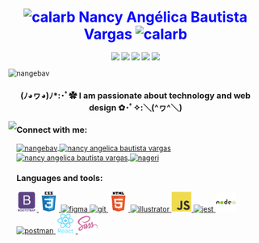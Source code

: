 <h1 align = "center" style = "color:blue" >
  <img src = "https://images-wixmp-ed30a86b8c4ca887773594c2.wixmp.com/f/fe3e8e06-b0e5-40a4-b500-713aa6d6d8dd/d5r2i0w-eec95033-3819-4fcc-9d93-0c894fd86a1c.gif?token=eyJ0eXAiOiJKV1QiLCJhbGciOiJIUzI1NiJ9.eyJzdWIiOiJ1cm46YXBwOjdlMGQxODg5ODIyNjQzNzNhNWYwZDQxNWVhMGQyNmUwIiwiaXNzIjoidXJuOmFwcDo3ZTBkMTg4OTgyMjY0MzczYTVmMGQ0MTVlYTBkMjZlMCIsIm9iaiI6W1t7InBhdGgiOiJcL2ZcL2ZlM2U4ZTA2LWIwZTUtNDBhNC1iNTAwLTcxM2FhNmQ2ZDhkZFwvZDVyMmkwdy1lZWM5NTAzMy0zODE5LTRmY2MtOWQ5My0wYzg5NGZkODZhMWMuZ2lmIn1dXSwiYXVkIjpbInVybjpzZXJ2aWNlOmZpbGUuZG93bmxvYWQiXX0.rl3YfA8_IMLn9wzPtO1Oj_13aVQ3F4J4z3vt0vMDj5U" alt="calarb"  height="80" />
      Nancy Angélica Bautista Vargas 
  <img src = "https://images-wixmp-ed30a86b8c4ca887773594c2.wixmp.com/f/fe3e8e06-b0e5-40a4-b500-713aa6d6d8dd/d5r2i0w-eec95033-3819-4fcc-9d93-0c894fd86a1c.gif?token=eyJ0eXAiOiJKV1QiLCJhbGciOiJIUzI1NiJ9.eyJzdWIiOiJ1cm46YXBwOjdlMGQxODg5ODIyNjQzNzNhNWYwZDQxNWVhMGQyNmUwIiwiaXNzIjoidXJuOmFwcDo3ZTBkMTg4OTgyMjY0MzczYTVmMGQ0MTVlYTBkMjZlMCIsIm9iaiI6W1t7InBhdGgiOiJcL2ZcL2ZlM2U4ZTA2LWIwZTUtNDBhNC1iNTAwLTcxM2FhNmQ2ZDhkZFwvZDVyMmkwdy1lZWM5NTAzMy0zODE5LTRmY2MtOWQ5My0wYzg5NGZkODZhMWMuZ2lmIn1dXSwiYXVkIjpbInVybjpzZXJ2aWNlOmZpbGUuZG93bmxvYWQiXX0.rl3YfA8_IMLn9wzPtO1Oj_13aVQ3F4J4z3vt0vMDj5U" alt="calarb"  height="80" />

</h1>

<p align = "center">
  <img align = "flex-end" src = "https://animesher.com/orig/1/113/1135/11358/animesher.com_pixel-dance-cute-1135879.gif"  height="100" />
  <img align = "flex-end" src = "https://animesher.com/orig/1/113/1135/11358/animesher.com_pixel-dance-cute-1135879.gif"  height="100" />
  <img align = "flex-end" src = "https://static.wixstatic.com/media/f1ca3e_4574c610fdc14ed7ba02d53398e97566~mv2.gif"  height="100" />
  <img align = "flex-end" src = "https://animesher.com/orig/1/113/1135/11358/animesher.com_pixel-dance-cute-1135879.gif"  height="100" />
  <img align = "flex-end" src = "https://animesher.com/orig/1/113/1135/11358/animesher.com_pixel-dance-cute-1135879.gif"  height="100" />
</p>

<p align = "left">
  <img src="https://komarev.com/ghpvc/?username=nangebav&label=Profile%20views&color=0e75b6&style=flat" alt="nangebav"/>
</p>

<h3 align = "center">(ﾉ◕ヮ◕)ﾉ*:･ﾟ✿ I am passionate about technology and web design ✿･ﾟ✧:＼(^ヮ^＼) 
</h3>

<img align = "left" src = "https://i0.wp.com/cdn2.scratch.mit.edu/get_image/user/13745695_60x60.png"  height="200" />

<h3 align="left">Connect with me:</h3>
<p align="left">
<a href="https://twitter.com/nangebav" target="blank">
  <img align="center" src="https://raw.githubusercontent.com/rahuldkjain/github-profile-readme-generator/master/src/images/icons/Social/twitter.svg" alt="nangebav" height="30" width="40" />
</a>
<a href="https://www.linkedin.com/in/nancy-angelica-bautista-vargas-10263a184/" target="blank">
  <img align="center" src="https://raw.githubusercontent.com/rahuldkjain/github-profile-readme-generator/master/src/images/icons/Social/linked-in-alt.svg" alt="nancy angelica bautista vargas" height="30" width="40" />
</a>
<a href="https://fb.com/nancy angelica bautista vargas" target="blank">
  <img align="center" src="https://raw.githubusercontent.com/rahuldkjain/github-profile-readme-generator/master/src/images/icons/Social/facebook.svg" alt="nancy angelica bautista vargas" height="30" width="40" />
</a>
<a href="https://instagram.com/nageri" target="blank">
  <img align="center" src="https://raw.githubusercontent.com/rahuldkjain/github-profile-readme-generator/master/src/images/icons/Social/instagram.svg" alt="nageri" height="30" width="40" />
</a>
</p>

<h3 align="left"> Languages ​​and tools: </h3>

<p align="left"> <a href="https://getbootstrap.com" target="_blank"> <img src="https://raw.githubusercontent.com/devicons/devicon/master/icons/bootstrap/bootstrap-plain-wordmark.svg" alt="bootstrap" width="40" height="40"/> </a> <a href="https://www.w3schools.com/css/" target="_blank"> <img src="https://raw.githubusercontent.com/devicons/devicon/master/icons/css3/css3-original-wordmark.svg" alt="css3" width="40" height="40"/> </a> <a href="https://www.figma.com/" target="_blank"> <img src="https://www.vectorlogo.zone/logos/figma/figma-icon.svg" alt="figma" width="40" height="40"/> </a> <a href="https://git-scm.com/" target="_blank"> <img src="https://www.vectorlogo.zone/logos/git-scm/git-scm-icon.svg" alt="git" width="40" height="40"/> </a> <a href="https://www.w3.org/html/" target="_blank"> <img src="https://raw.githubusercontent.com/devicons/devicon/master/icons/html5/html5-original-wordmark.svg" alt="html5" width="40" height="40"/> </a> <a href="https://www.adobe.com/in/products/illustrator.html" target="_blank"> <img src="https://www.vectorlogo.zone/logos/adobe_illustrator/adobe_illustrator-icon.svg" alt="illustrator" width="40" height="40"/> </a> <a href="https://developer.mozilla.org/en-US/docs/Web/JavaScript" target="_blank"> <img src="https://raw.githubusercontent.com/devicons/devicon/master/icons/javascript/javascript-original.svg" alt="javascript" width="40" height="40"/> </a> <a href="https://jestjs.io" target="_blank"> <img src="https://www.vectorlogo.zone/logos/jestjsio/jestjsio-icon.svg" alt="jest" width="40" height="40"/> </a> <a href="https://nodejs.org" target="_blank"> <img src="https://raw.githubusercontent.com/devicons/devicon/master/icons/nodejs/nodejs-original-wordmark.svg" alt="nodejs" width="40" height="40"/> </a> <a href="https://postman.com" target="_blank"> <img src="https://www.vectorlogo.zone/logos/getpostman/getpostman-icon.svg" alt="postman" width="40" height="40"/> </a> <a href="https://reactjs.org/" target="_blank"> <img src="https://raw.githubusercontent.com/devicons/devicon/master/icons/react/react-original-wordmark.svg" alt="react" width="40" height="40"/> </a> <a href="https://sass-lang.com" target="_blank"> <img src="https://raw.githubusercontent.com/devicons/devicon/master/icons/sass/sass-original.svg" alt="sass" width="40" height="40"/> </a> </p>

